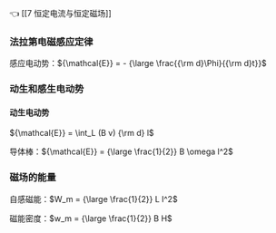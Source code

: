 👈 [[7 恒定电流与恒定磁场]]

### 法拉第电磁感应定律

感应电动势：${\mathcal{E}} = - {\large \frac{{\rm d}\Phi}{{\rm d}t}}$

### 动生和感生电动势

#### 动生电动势

${\mathcal{E}} = \int_L (B v) {\rm d} l$

导体棒：${\mathcal{E}} = {\large \frac{1}{2}} B \omega l^2$

### 磁场的能量

自感磁能：$W_m = {\large \frac{1}{2}} L I^2$

磁能密度：$w_m = {\large \frac{1}{2}} B H$